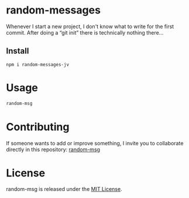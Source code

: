 
# random-messages

Whenever I start a new project, I don't know what to write for the first commit. After doing a “git init” there is technically nothing there...

## Install

```npm
npm i random-messages-jv
```

# Usage

```bash
random-msg
```

# Contributing
If someone wants to add or improve something, I invite you to collaborate directly in this repository: [random-msg](https://github.com/platzi/npm-random-msg)

# License
random-msg is released under the [MIT License](https://opensource.org/licenses/MIT).